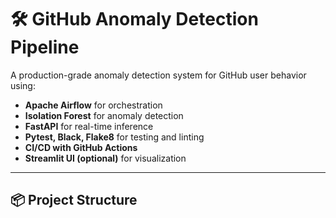 # 🛠️ GitHub Anomaly Detection Pipeline

A production-grade anomaly detection system for GitHub user behavior using:

- **Apache Airflow** for orchestration  
- **Isolation Forest** for anomaly detection  
- **FastAPI** for real-time inference  
- **Pytest, Black, Flake8** for testing and linting  
- **CI/CD with GitHub Actions**  
- **Streamlit UI (optional)** for visualization

---

## 📦 Project Structure

